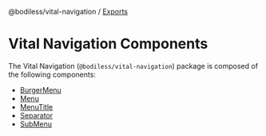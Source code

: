 @bodiless/vital-navigation / [Exports](modules.md)

# Vital Navigation Components

The Vital Navigation (`@bodiless/vital-navigation`) package is composed of the following components:

- [BurgerMenu](./BurgerMenu)
- [Menu](./Menu)
- [MenuTitle](./MenuTitle)
- [Separator](./Separator)
- [SubMenu](./SubMenu)